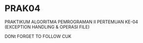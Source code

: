 # PRAK04
PRAKTIKUM ALGORITMA PEMROGRAMAN II PERTEMUAN KE-04 (EXCEPTION HANDLING &amp; OPERASI FILE)

DONt FORGET TO FOLLOW CUK
